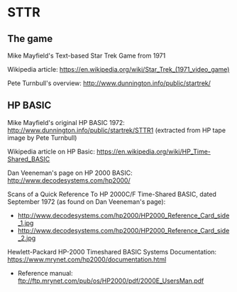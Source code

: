 # STTR

## The game

Mike  Mayfield's Text-based Star Trek Game from 1971

Wikipedia article: https://en.wikipedia.org/wiki/Star_Trek_(1971_video_game)

Pete Turnbull's overview: http://www.dunnington.info/public/startrek/

## HP BASIC

Mike Mayfield's original HP BASIC 1972: http://www.dunnington.info/public/startrek/STTR1
(extracted from HP tape image by Pete Turnbull)

Wikipedia article on HP Basic: https://en.wikipedia.org/wiki/HP_Time-Shared_BASIC

Dan Veeneman's page on HP 2000 BASIC: http://www.decodesystems.com/hp2000/

Scans of a Quick Reference To HP 2000C/F Time-Shared BASIC, dated September 1972 (as found on Dan Veeneman's page): 
* http://www.decodesystems.com/hp2000/HP2000_Reference_Card_side_1.jpg
* http://www.decodesystems.com/hp2000/HP2000_Reference_Card_side_2.jpg

Hewlett-Packard HP-2000 Timeshared BASIC Systems Documentation: https://www.mrynet.com/hp2000/documentation.html  
- Reference manual: ftp://ftp.mrynet.com/pub/os/HP2000/pdf/2000E_UsersMan.pdf

